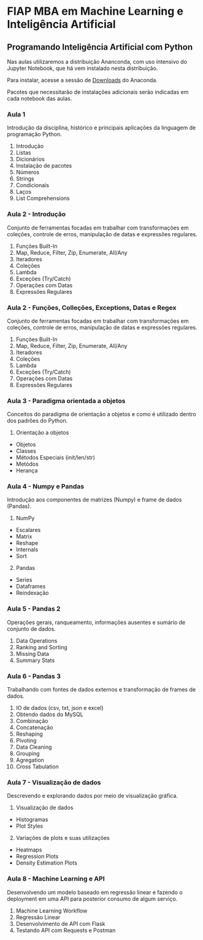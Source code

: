 # FIAP MBA em Machine Learning e Inteligência Artificial

## Programando Inteligência Artificial com Python

Nas aulas utilizaremos a distribuição Ananconda, com uso intensivo do Jupyter Notebook, que há vem instalado nesta distribuição.

Para instalar, acesse a sessão de [Downloads](https://www.anaconda.com/download) do Anaconda.

Pacotes que necessitarão de instalações adicionais serão indicadas em cada notebook das aulas.

### Aula 1

Introdução da disciplina, histórico e principais aplicações da linguagem de programação Python.

1. Introdução
2. Listas
3. Dicionários
4. Instalação de pacotes
5. Números
6. Strings
7. Condicionais
8. Laços
9. List Comprehensions

### Aula 2 - Introdução

Conjunto de ferramentas focadas em trabalhar com transformações em coleções, controle de erros, manipulação de datas e expressões regulares.

1. Funções Built-In
2. Map, Reduce, Filter, Zip, Enumerate, All/Any
3. Iteradores
4. Coleções
5. Lambda
6. Exceções (Try/Catch)
7. Operações com Datas
8. Expressões Regulares

### Aula 2 - Funções, Colleções, Exceptions, Datas e Regex

Conjunto de ferramentas focadas em trabalhar com transformações em coleções, controle de erros, manipulação de datas e expressões regulares.

1. Funções Built-In
2. Map, Reduce, Filter, Zip, Enumerate, All/Any
3. Iteradores
4. Coleções
5. Lambda
6. Exceções (Try/Catch)
7. Operações com Datas
8. Expressões Regulares

### Aula 3 - Paradigma orientada a objetos

Conceitos do paradigma de orientação a objetos e como é utilizado dentro dos padrões do Python.

1. Orientação a objetos
* Objetos
* Classes
* Métodos Especiais (init/len/str)
* Metódos
* Herança

### Aula 4 - Numpy e Pandas

Introdução aos componentes de matrizes (Numpy) e frame de dados (Pandas).

1. NumPy
* Escalares
* Matrix
* Reshape
* Internals
* Sort

2. Pandas
* Series
* Dataframes
* Reindexação


### Aula 5 - Pandas 2

Operações gerais, ranqueamento, informações ausentes e sumário de conjunto de dados.

1. Data Operations
2. Ranking and Sorting
3. Missing Data
4. Summary Stats

### Aula 6 - Pandas 3

Trabalhando com fontes de dados externos e transformação de frames de dados.

1. IO de dados (csv, txt, json e excel)
2. Obtendo dados do MySQL
3. Combinação
4. Concatenação
5. Reshaping
6. Pivoting
7. Data Cleaning
8. Grouping
9. Agregation
10. Cross Tabulation

### Aula 7 - Visualização de dados

Descrevendo e explorando dados por meio de visualização gráfica.

1. Visualização de dados
* Histogramas
* Plot Styles

2. Variações de plots e suas utilizações
* Heatmaps
* Regression Plots
* Density Estimation Plots

### Aula 8 - Machine Learning e API

Desenvolvendo um modelo baseado em regressão linear e fazendo o deployment em uma API para posterior consumo de algum serviço.

1. Machine Learning Workflow
2. Regressão Linear
3. Desenvolvimento de API com Flask
4. Testando API com Requests e Postman
